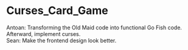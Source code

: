 # Curses_Card_Game
Antoan: Transforming the Old Maid code into functional Go Fish code. Afterward, implement curses.  
Sean: Make the frontend design look better.
